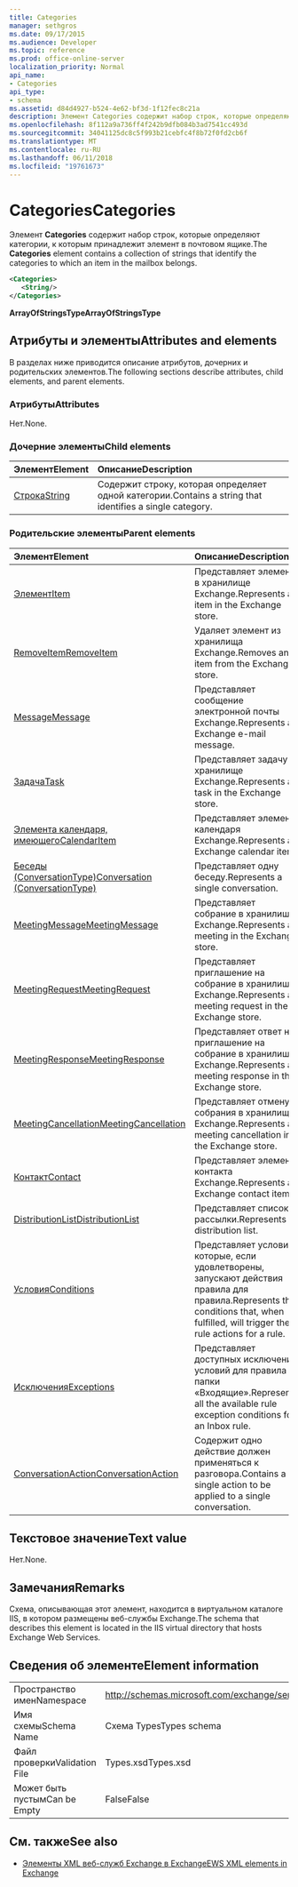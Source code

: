 ```yaml
---
title: Categories
manager: sethgros
ms.date: 09/17/2015
ms.audience: Developer
ms.topic: reference
ms.prod: office-online-server
localization_priority: Normal
api_name:
- Categories
api_type:
- schema
ms.assetid: d84d4927-b524-4e62-bf3d-1f12fec8c21a
description: Элемент Categories содержит набор строк, которые определяют категории, к которым принадлежит элемент в почтовом ящике.
ms.openlocfilehash: 8f112a9a736ff4f242b9dfb084b3ad7541cc493d
ms.sourcegitcommit: 34041125dc8c5f993b21cebfc4f8b72f0fd2cb6f
ms.translationtype: MT
ms.contentlocale: ru-RU
ms.lasthandoff: 06/11/2018
ms.locfileid: "19761673"
---
```

# <a name="categories"></a><span data-ttu-id="59340-103">Categories</span><span class="sxs-lookup"><span data-stu-id="59340-103">Categories</span></span>

<span data-ttu-id="59340-104">Элемент **Categories** содержит набор строк, которые определяют категории, к которым принадлежит элемент в почтовом ящике.</span><span class="sxs-lookup"><span data-stu-id="59340-104">The **Categories** element contains a collection of strings that identify the categories to which an item in the mailbox belongs.</span></span> 
  
```XML
<Categories>
   <String/>
</Categories>
```

 <span data-ttu-id="59340-105">**ArrayOfStringsType**</span><span class="sxs-lookup"><span data-stu-id="59340-105">**ArrayOfStringsType**</span></span>
## <a name="attributes-and-elements"></a><span data-ttu-id="59340-106">Атрибуты и элементы</span><span class="sxs-lookup"><span data-stu-id="59340-106">Attributes and elements</span></span>

<span data-ttu-id="59340-107">В разделах ниже приводится описание атрибутов, дочерних и родительских элементов.</span><span class="sxs-lookup"><span data-stu-id="59340-107">The following sections describe attributes, child elements, and parent elements.</span></span>
  
### <a name="attributes"></a><span data-ttu-id="59340-108">Атрибуты</span><span class="sxs-lookup"><span data-stu-id="59340-108">Attributes</span></span>

<span data-ttu-id="59340-109">Нет.</span><span class="sxs-lookup"><span data-stu-id="59340-109">None.</span></span>
  
### <a name="child-elements"></a><span data-ttu-id="59340-110">Дочерние элементы</span><span class="sxs-lookup"><span data-stu-id="59340-110">Child elements</span></span>

|<span data-ttu-id="59340-111">**Элемент**</span><span class="sxs-lookup"><span data-stu-id="59340-111">**Element**</span></span>|<span data-ttu-id="59340-112">**Описание**</span><span class="sxs-lookup"><span data-stu-id="59340-112">**Description**</span></span>|
|:-----|:-----|
|[<span data-ttu-id="59340-113">Строка</span><span class="sxs-lookup"><span data-stu-id="59340-113">String</span></span>](string.md) <br/> |<span data-ttu-id="59340-114">Содержит строку, которая определяет одной категории.</span><span class="sxs-lookup"><span data-stu-id="59340-114">Contains a string that identifies a single category.</span></span>  <br/> |
   
### <a name="parent-elements"></a><span data-ttu-id="59340-115">Родительские элементы</span><span class="sxs-lookup"><span data-stu-id="59340-115">Parent elements</span></span>

|<span data-ttu-id="59340-116">**Элемент**</span><span class="sxs-lookup"><span data-stu-id="59340-116">**Element**</span></span>|<span data-ttu-id="59340-117">**Описание**</span><span class="sxs-lookup"><span data-stu-id="59340-117">**Description**</span></span>|
|:-----|:-----|
|[<span data-ttu-id="59340-118">Элемент</span><span class="sxs-lookup"><span data-stu-id="59340-118">Item</span></span>](item.md) <br/> |<span data-ttu-id="59340-119">Представляет элемент в хранилище Exchange.</span><span class="sxs-lookup"><span data-stu-id="59340-119">Represents an item in the Exchange store.</span></span>  <br/> |
|[<span data-ttu-id="59340-120">RemoveItem</span><span class="sxs-lookup"><span data-stu-id="59340-120">RemoveItem</span></span>](removeitem.md) <br/> |<span data-ttu-id="59340-121">Удаляет элемент из хранилища Exchange.</span><span class="sxs-lookup"><span data-stu-id="59340-121">Removes an item from the Exchange store.</span></span>  <br/> |
|[<span data-ttu-id="59340-122">Message</span><span class="sxs-lookup"><span data-stu-id="59340-122">Message</span></span>](message-ex15websvcsotherref.md) <br/> |<span data-ttu-id="59340-123">Представляет сообщение электронной почты Exchange.</span><span class="sxs-lookup"><span data-stu-id="59340-123">Represents an Exchange e-mail message.</span></span>  <br/> |
|[<span data-ttu-id="59340-124">Задача</span><span class="sxs-lookup"><span data-stu-id="59340-124">Task</span></span>](task.md) <br/> |<span data-ttu-id="59340-125">Представляет задачу в хранилище Exchange.</span><span class="sxs-lookup"><span data-stu-id="59340-125">Represents a task in the Exchange store.</span></span>  <br/> |
|[<span data-ttu-id="59340-126">Элемента календаря, имеющего</span><span class="sxs-lookup"><span data-stu-id="59340-126">CalendarItem</span></span>](calendaritem.md) <br/> |<span data-ttu-id="59340-127">Представляет элемент календаря Exchange.</span><span class="sxs-lookup"><span data-stu-id="59340-127">Represents an Exchange calendar item.</span></span>  <br/> |
|[<span data-ttu-id="59340-128">Беседы (ConversationType)</span><span class="sxs-lookup"><span data-stu-id="59340-128">Conversation (ConversationType)</span></span>](conversation-conversationtype.md) <br/> |<span data-ttu-id="59340-129">Представляет одну беседу.</span><span class="sxs-lookup"><span data-stu-id="59340-129">Represents a single conversation.</span></span>  <br/> |
|[<span data-ttu-id="59340-130">MeetingMessage</span><span class="sxs-lookup"><span data-stu-id="59340-130">MeetingMessage</span></span>](meetingmessage.md) <br/> |<span data-ttu-id="59340-131">Представляет собрание в хранилище Exchange.</span><span class="sxs-lookup"><span data-stu-id="59340-131">Represents a meeting in the Exchange store.</span></span>  <br/> |
|[<span data-ttu-id="59340-132">MeetingRequest</span><span class="sxs-lookup"><span data-stu-id="59340-132">MeetingRequest</span></span>](meetingrequest.md) <br/> |<span data-ttu-id="59340-133">Представляет приглашение на собрание в хранилище Exchange.</span><span class="sxs-lookup"><span data-stu-id="59340-133">Represents a meeting request in the Exchange store.</span></span>  <br/> |
|[<span data-ttu-id="59340-134">MeetingResponse</span><span class="sxs-lookup"><span data-stu-id="59340-134">MeetingResponse</span></span>](meetingresponse.md) <br/> |<span data-ttu-id="59340-135">Представляет ответ на приглашение на собрание в хранилище Exchange.</span><span class="sxs-lookup"><span data-stu-id="59340-135">Represents a meeting response in the Exchange store.</span></span>  <br/> |
|[<span data-ttu-id="59340-136">MeetingCancellation</span><span class="sxs-lookup"><span data-stu-id="59340-136">MeetingCancellation</span></span>](meetingcancellation.md) <br/> |<span data-ttu-id="59340-137">Представляет отмену собрания в хранилище Exchange.</span><span class="sxs-lookup"><span data-stu-id="59340-137">Represents a meeting cancellation in the Exchange store.</span></span>  <br/> |
|[<span data-ttu-id="59340-138">Контакт</span><span class="sxs-lookup"><span data-stu-id="59340-138">Contact</span></span>](contact.md) <br/> |<span data-ttu-id="59340-139">Представляет элемент контакта Exchange.</span><span class="sxs-lookup"><span data-stu-id="59340-139">Represents an Exchange contact item.</span></span>  <br/> |
|[<span data-ttu-id="59340-140">DistributionList</span><span class="sxs-lookup"><span data-stu-id="59340-140">DistributionList</span></span>](distributionlist.md) <br/> |<span data-ttu-id="59340-141">Представляет список рассылки.</span><span class="sxs-lookup"><span data-stu-id="59340-141">Represents a distribution list.</span></span>  <br/> |
|[<span data-ttu-id="59340-142">Условия</span><span class="sxs-lookup"><span data-stu-id="59340-142">Conditions</span></span>](conditions.md) <br/> |<span data-ttu-id="59340-143">Представляет условия, которые, если удовлетворены, запускают действия правила для правила.</span><span class="sxs-lookup"><span data-stu-id="59340-143">Represents the conditions that, when fulfilled, will trigger the rule actions for a rule.</span></span>  <br/> |
|[<span data-ttu-id="59340-144">Исключения</span><span class="sxs-lookup"><span data-stu-id="59340-144">Exceptions</span></span>](exceptions.md) <br/> |<span data-ttu-id="59340-145">Представляет доступных исключение условий для правила папки «Входящие».</span><span class="sxs-lookup"><span data-stu-id="59340-145">Represents all the available rule exception conditions for an Inbox rule.</span></span>  <br/> |
|[<span data-ttu-id="59340-146">ConversationAction</span><span class="sxs-lookup"><span data-stu-id="59340-146">ConversationAction</span></span>](conversationaction.md) <br/> |<span data-ttu-id="59340-147">Содержит одно действие должен применяться к разговора.</span><span class="sxs-lookup"><span data-stu-id="59340-147">Contains a single action to be applied to a single conversation.</span></span>  <br/> |
   
## <a name="text-value"></a><span data-ttu-id="59340-148">Текстовое значение</span><span class="sxs-lookup"><span data-stu-id="59340-148">Text value</span></span>

<span data-ttu-id="59340-149">Нет.</span><span class="sxs-lookup"><span data-stu-id="59340-149">None.</span></span>
  
## <a name="remarks"></a><span data-ttu-id="59340-150">Замечания</span><span class="sxs-lookup"><span data-stu-id="59340-150">Remarks</span></span>

<span data-ttu-id="59340-151">Схема, описывающая этот элемент, находится в виртуальном каталоге IIS, в котором размещены веб-службы Exchange.</span><span class="sxs-lookup"><span data-stu-id="59340-151">The schema that describes this element is located in the IIS virtual directory that hosts Exchange Web Services.</span></span>
  
## <a name="element-information"></a><span data-ttu-id="59340-152">Сведения об элементе</span><span class="sxs-lookup"><span data-stu-id="59340-152">Element information</span></span>

|||
|:-----|:-----|
|<span data-ttu-id="59340-153">Пространство имен</span><span class="sxs-lookup"><span data-stu-id="59340-153">Namespace</span></span>  <br/> |http://schemas.microsoft.com/exchange/services/2006/types  <br/> |
|<span data-ttu-id="59340-154">Имя схемы</span><span class="sxs-lookup"><span data-stu-id="59340-154">Schema Name</span></span>  <br/> |<span data-ttu-id="59340-155">Схема Types</span><span class="sxs-lookup"><span data-stu-id="59340-155">Types schema</span></span>  <br/> |
|<span data-ttu-id="59340-156">Файл проверки</span><span class="sxs-lookup"><span data-stu-id="59340-156">Validation File</span></span>  <br/> |<span data-ttu-id="59340-157">Types.xsd</span><span class="sxs-lookup"><span data-stu-id="59340-157">Types.xsd</span></span>  <br/> |
|<span data-ttu-id="59340-158">Может быть пустым</span><span class="sxs-lookup"><span data-stu-id="59340-158">Can be Empty</span></span>  <br/> |<span data-ttu-id="59340-159">False</span><span class="sxs-lookup"><span data-stu-id="59340-159">False</span></span>  <br/> |
   
## <a name="see-also"></a><span data-ttu-id="59340-160">См. также</span><span class="sxs-lookup"><span data-stu-id="59340-160">See also</span></span>



- [<span data-ttu-id="59340-161">Элементы XML веб-служб Exchange в Exchange</span><span class="sxs-lookup"><span data-stu-id="59340-161">EWS XML elements in Exchange</span></span>](ews-xml-elements-in-exchange.md)

